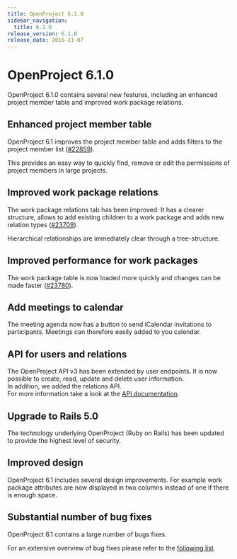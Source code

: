 ```yaml
---
title: OpenProject 6.1.0
sidebar_navigation:
  title: 6.1.0
release_version: 6.1.0
release_date: 2016-11-07
---
```


# OpenProject 6.1.0

OpenProject 6.1.0 contains several new features, including an enhanced
project member table and improved work package relations.  

## Enhanced project member table

OpenProject 6.1 improves the project member table and adds filters to
the project member
list ([#22859](https://community.openproject.org/wp/22859)).

This provides an easy way to quickly find, remove or edit the
permissions of project members in large projects.



## Improved work package relations

The work package relations tab has been improved: It has a clearer
structure, allows to add existing children to a work package and adds
new relation types
([#23709](https://community.openproject.org/wp/23709)).

Hierarchical relationships are immediately clear through a
tree-structure.



## Improved performance for work packages

The work package table is now loaded more quickly and changes can be made
faster
([#23780](https://community.openproject.org/wp/23780)).

## Add meetings to calendar

The meeting agenda now has a button to send iCalendar invitations to
participants.
Meetings can therefore easily added to you calendar.

## API for users and relations

The OpenProject API v3 has been extended by user endpoints. It is now
possible to create, read, update and delete user information.  
In addition, we added the relations API.  
For more information take a look at the 
[API documentation](../../../api/).

## Upgrade to Rails 5.0

The technology underlying OpenProject (Ruby on Rails) has been updated
to provide the highest level of security.

## Improved design

OpenProject 6.1 includes several design improvements. For example work
package attributes are now displayed in two columns instead of one if
there is enough space.

## Substantial number of bug fixes

OpenProject 6.1 contains a large number of bugs fixes.

For an extensive overview of bug fixes please refer to the 
[following list](https://community.openproject.org/projects/openproject/work_packages?query_props=%7B%22c%22:%5B%22id%22,%22subject%22,%22type%22,%22status%22,%22assignee%22%5D,%22p%22:%22openproject%22,%22t%22:%22parent:desc%22,%22f%22:%5B%7B%22n%22:%22version%22,%22o%22:%22%253D%22,%22t%22:%22list_optional%22,%22v%22:%22667%22%7D,%7B%22n%22:%22type%22,%22o%22:%22%253D%22,%22t%22:%22list_model%22,%22v%22:%5B%221%22%5D%7D,%7B%22n%22:%22subprojectId%22,%22o%22:%22*%22,%22t%22:%22list_subprojects%22%7D%5D,%22pa%22:1,%22pp%22:20%7D).
